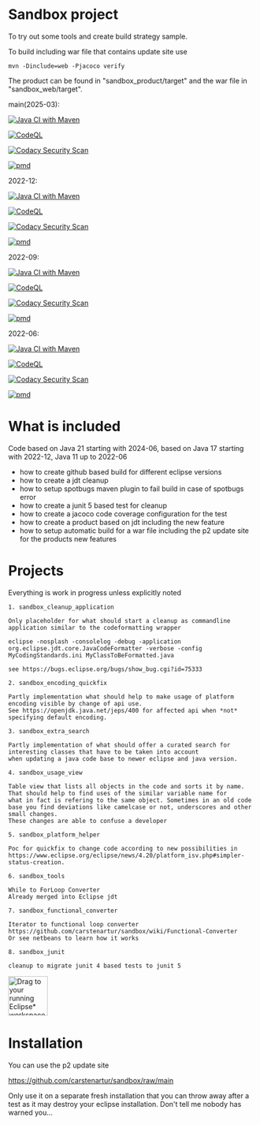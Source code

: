 # Sandbox project

To try out some tools and create build strategy sample.

To build including war file that contains update site use

`mvn -Dinclude=web -Pjacoco verify`

The product can be found in "sandbox_product/target" and the war file in "sandbox_web/target".

main(2025-03): 

[![Java CI with Maven](https://github.com/carstenartur/sandbox/actions/workflows/maven.yml/badge.svg)](https://github.com/carstenartur/sandbox/actions/workflows/maven.yml)

[![CodeQL](https://github.com/carstenartur/sandbox/actions/workflows/codeql.yml/badge.svg)](https://github.com/carstenartur/sandbox/actions/workflows/codeql.yml)

[![Codacy Security Scan](https://github.com/carstenartur/sandbox/actions/workflows/codacy.yml/badge.svg)](https://github.com/carstenartur/sandbox/actions/workflows/codacy.yml)

[![pmd](https://github.com/carstenartur/sandbox/actions/workflows/pmd.yml/badge.svg)](https://github.com/carstenartur/sandbox/actions/workflows/pmd.yml)


2022-12:

[![Java CI with Maven](https://github.com/carstenartur/sandbox/actions/workflows/maven.yml/badge.svg?branch=2022-12)](https://github.com/carstenartur/sandbox/actions/workflows/maven.yml)

[![CodeQL](https://github.com/carstenartur/sandbox/actions/workflows/codeql.yml/badge.svg?branch=2022-12)](https://github.com/carstenartur/sandbox/actions/workflows/codeql.yml)

[![Codacy Security Scan](https://github.com/carstenartur/sandbox/actions/workflows/codacy.yml/badge.svg?branch=2022-12)](https://github.com/carstenartur/sandbox/actions/workflows/codacy.yml)

[![pmd](https://github.com/carstenartur/sandbox/actions/workflows/pmd.yml/badge.svg?branch=2022-12)](https://github.com/carstenartur/sandbox/actions/workflows/pmd.yml)


2022-09:

[![Java CI with Maven](https://github.com/carstenartur/sandbox/actions/workflows/maven.yml/badge.svg?branch=2022-09)](https://github.com/carstenartur/sandbox/actions/workflows/maven.yml)

[![CodeQL](https://github.com/carstenartur/sandbox/actions/workflows/codeql.yml/badge.svg?branch=2022-09)](https://github.com/carstenartur/sandbox/actions/workflows/codeql.yml)

[![Codacy Security Scan](https://github.com/carstenartur/sandbox/actions/workflows/codacy.yml/badge.svg?branch=2022-09)](https://github.com/carstenartur/sandbox/actions/workflows/codacy.yml)

[![pmd](https://github.com/carstenartur/sandbox/actions/workflows/pmd.yml/badge.svg?branch=2022-09)](https://github.com/carstenartur/sandbox/actions/workflows/pmd.yml)


2022-06:

[![Java CI with Maven](https://github.com/carstenartur/sandbox/actions/workflows/maven.yml/badge.svg?branch=2022-06)](https://github.com/carstenartur/sandbox/actions/workflows/maven.yml)

[![CodeQL](https://github.com/carstenartur/sandbox/actions/workflows/codeql.yml/badge.svg?branch=2022-06)](https://github.com/carstenartur/sandbox/actions/workflows/codeql.yml)

[![Codacy Security Scan](https://github.com/carstenartur/sandbox/actions/workflows/codacy.yml/badge.svg?branch=2022-06)](https://github.com/carstenartur/sandbox/actions/workflows/codacy.yml)

[![pmd](https://github.com/carstenartur/sandbox/actions/workflows/pmd.yml/badge.svg?branch=2022-06)](https://github.com/carstenartur/sandbox/actions/workflows/pmd.yml)



# What is included

Code based on Java 21 starting with 2024-06, based on Java 17 starting with 2022-12, Java 11 up to 2022-06

- how to create github based build for different eclipse versions
- how to create a jdt cleanup
- how to setup spotbugs maven plugin to fail build in case of spotbugs error
- how to create a junit 5 based test for cleanup
- how to create a jacoco code coverage configuration for the test
- how to create a product based on jdt including the new feature
- how to setup automatic build for a war file including the p2 update site for the products new features

# Projects

Everything is work in progress unless explicitly noted

	1. sandbox_cleanup_application
	
	Only placeholder for what should start a cleanup as commandline application similar to the codeformatting wrapper
	
	eclipse -nosplash -consolelog -debug -application org.eclipse.jdt.core.JavaCodeFormatter -verbose -config MyCodingStandards.ini MyClassToBeFormatted.java
	
	see https://bugs.eclipse.org/bugs/show_bug.cgi?id=75333
	
	2. sandbox_encoding_quickfix
	
	Partly implementation what should help to make usage of platform encoding visible by change of api use.
	See https://openjdk.java.net/jeps/400 for affected api when *not* specifying default encoding.
	
	3. sandbox_extra_search
	
	Partly implementation of what should offer a curated search for interesting classes that have to be taken into account
	when updating a java code base to newer eclipse and java version.
	
	4. sandbox_usage_view
	
	Table view that lists all objects in the code and sorts it by name. That should help to find uses of the similar variable name for 
	what in fact is refering to the same object. Sometimes in an old code base you find deviations like camelcase or not, underscores and other small changes.
	These changes are able to confuse a developer 
	
	5. sandbox_platform_helper
	
	Poc for quickfix to change code according to new possibilities in 
	https://www.eclipse.org/eclipse/news/4.20/platform_isv.php#simpler-status-creation.
	
	6. sandbox_tools
	
	While to ForLoop Converter
	Already merged into Eclipse jdt
	
	7. sandbox_functional_converter
	
	Iterator to functional loop converter
	https://github.com/carstenartur/sandbox/wiki/Functional-Converter
	Or see netbeans to learn how it works
 
  	8. sandbox_junit

	cleanup to migrate junit 4 based tests to junit 5
 <a href="/marketplace-client-intro?mpc_install=6454408" class="drag" title="Drag to your running Eclipse* workspace. *Requires Eclipse Marketplace Client">
<img style="width:80px;" typeof="foaf:Image" class="img-responsive" src="https://marketplace.eclipse.org/modules/custom/eclipsefdn/eclipsefdn_marketplace/images/btn-install.svg" alt="Drag to your running Eclipse* workspace. *Requires Eclipse Marketplace Client" />
</a>



 

# Installation

You can use the p2 update site 

https://github.com/carstenartur/sandbox/raw/main

Only use it on a separate fresh installation that you can throw away after a test as it may destroy your eclipse installation.
Don't tell me nobody has warned you...
